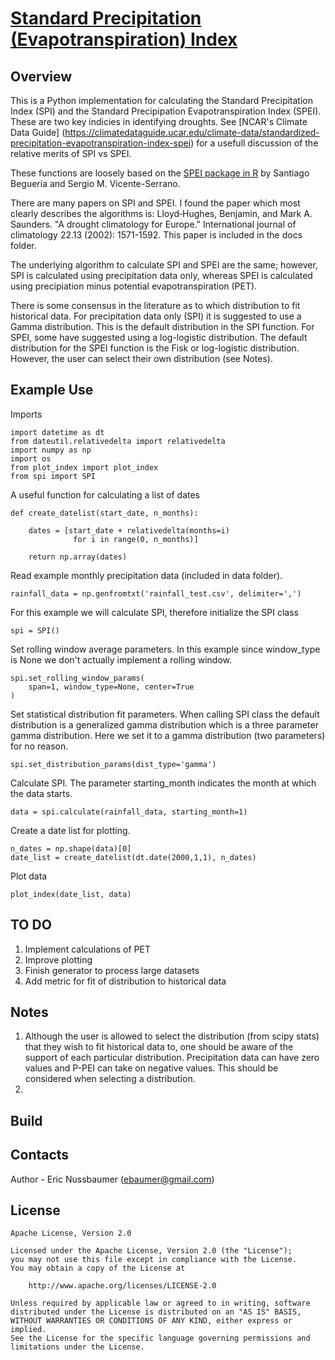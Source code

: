 # [Standard Precipitation (Evapotranspiration) Index](http://sac.csic.es/spei/home.html)
<!--[![Build Status]()]()-->


## Overview
This is a Python implementation for calculating the Standard Precipitation Index
(SPI) and the Standard Precipipation Evapotranspiration Index (SPEI). These are
two key indicies in identifying droughts. See [NCAR's Climate Data Guide]
(https://climatedataguide.ucar.edu/climate-data/standardized-precipitation-evapotranspiration-index-spei) for a usefull discussion 
of the relative merits of SPI vs SPEI. 

These functions are loosely based on the [SPEI package in R](https://cran.r-project.org/web/packages/SPEI/SPEI.pdf) by Santiago Beguería and Sergio M. Vicente-Serrano.

There are many papers on SPI and SPEI. I found the paper which most clearly 
describes the algorithms is:
	Lloyd‐Hughes, Benjamin, and Mark A. Saunders. "A drought climatology for Europe." International journal of climatology 22.13 (2002): 1571-1592.
This paper is included in the docs folder.

The underlying algorithm to calculate SPI and SPEI are the same; however, SPI is
calculated using precipitation data only, whereas SPEI is calculated using precipiation
minus potential evapotranspiration (PET).

There is some consensus in the literature as to which distribution to fit historical data. 
For precipitation data only (SPI) it is suggested to use a Gamma distribution. This 
is the default distribution in the SPI function. For SPEI, some have suggested using
a log-logistic distribution. The default distribution for the SPEI function is
the Fisk or log-logistic distribution. However, the user can select their own 
distribution (see Notes).

## Example Use

Imports
```
import datetime as dt
from dateutil.relativedelta import relativedelta
import numpy as np
import os
from plot_index import plot_index
from spi import SPI
```

A useful function for calculating a list of dates
```
def create_datelist(start_date, n_months):
    
    dates = [start_date + relativedelta(months=i) 
              for i in range(0, n_months)]
    
    return np.array(dates)
```

Read example monthly precipitation data (included in data folder).
```
rainfall_data = np.genfromtxt('rainfall_test.csv', delimiter=',')
```

For this example we will calculate SPI, therefore initialize the SPI class
```
spi = SPI()
```

Set rolling window average parameters. In this example since window_type is None
we don't actually implement a rolling window.
```
spi.set_rolling_window_params(
    span=1, window_type=None, center=True
)
```
Set statistical distribution fit parameters. When calling SPI class the default
distribution is a generalized gamma distribution which is a three parameter gamma
distribution. Here we set it to a gamma distribution (two parameters) for no reason.
```
spi.set_distribution_params(dist_type='gamma')
```

Calculate SPI. The parameter starting_month indicates the month at which the 
data starts.
```
data = spi.calculate(rainfall_data, starting_month=1)
```
Create a date list for plotting.
```
n_dates = np.shape(data)[0]
date_list = create_datelist(dt.date(2000,1,1), n_dates)
```

Plot data
```
plot_index(date_list, data)
```

## TO DO
1. Implement calculations of PET
2. Improve plotting
3. Finish generator to process large datasets
4. Add metric for fit of distribution to historical data

## Notes
1. Although the user is allowed to select the distribution (from scipy stats)
that they wish to fit historical data to, one should be aware of the support of 
each particular distribution. Precipitation data can have zero values and P-PEI 
can take on negative values. This should be considered when selecting a distribution.
2.

## Build


## Contacts

Author - Eric Nussbaumer ([ebaumer@gmail.com](mailto:ebaumer@gmail.com))


## License

    Apache License, Version 2.0

    Licensed under the Apache License, Version 2.0 (the "License");
    you may not use this file except in compliance with the License.
    You may obtain a copy of the License at

        http://www.apache.org/licenses/LICENSE-2.0

    Unless required by applicable law or agreed to in writing, software
    distributed under the License is distributed on an "AS IS" BASIS,
    WITHOUT WARRANTIES OR CONDITIONS OF ANY KIND, either express or implied.
    See the License for the specific language governing permissions and
    limitations under the License.